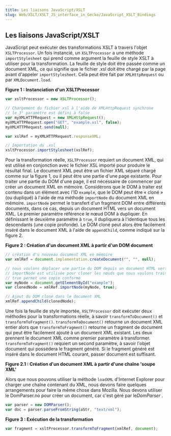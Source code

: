 ```yaml
---
title: Les liaisons JavaScript/XSLT
slug: Web/XSLT/XSLT_JS_interface_in_Gecko/JavaScript_XSLT_Bindings
---
```


## Les liaisons JavaScript/XSLT

JavaScript peut exécuter des transformations XSLT à travers l'objet `XSLTProcessor`. Un fois instancié, un `XSLTProcessor` a une méthode `importStylesheet` qui prend comme argument la feuille de style XSLT à utiliser pour la transformation. La feuille de style doit être passée comme un document XML, ce qui signifie que le fichier .xsl doit être chargé par la page avant d'appeler `importStylesheet`. Cela peut être fait par `XMLHttpRequest` ou par `XMLDocument.load`.

**Figure 1&nbsp;: Instanciation d'un XSLTProcessor**

```js
var xsltProcessor = new XSLTProcessor();

// Chargement du fichier xsl à l'aide de XMLHttpRequest synchrone
// le 3° paramètre est défini à false
var myXMLHTTPRequest = new XMLHttpRequest();
myXMLHTTPRequest.open("GET", "example.xsl", false);
myXMLHTTPRequest.send(null);

var xslRef = myXMLHTTPRequest.responseXML;

// Importation du .xsl
xsltProcessor.importStylesheet(xslRef);
```

Pour la transformation réelle, `XSLTProcessor` requiert un document XML, qui est utilisé en conjonction avec le fichier XSL importé pour produire le résultat final. Le document XML peut être un fichier XML séparé chargé comme sur la figure 1, ou il peut être une partie d'une page existante. Pour traiter une partie du DOM d'une page, il est nécessaire de commencer par créer un document XML en mémoire. Considérons que le DOM à traiter est contenu dans un élément avec l'ID `example`, que le DOM peut être «&nbsp;cloné&nbsp;» (ou dupliqué) à l'aide de ma méthode `importNode` du document XML en mémoire. `importNode` permet le transfert d'un fragment DOM entre différents documents, dans ce cas, depuis un document HTML vers un document XML. Le premier paramètre référence le nœud DOM à dupliquer. En définissant le deuxième paramètre à `true`, il dupliquera à l'identique tous les descendants (une copie profonde). Le DOM cloné peut alors être facilement inséré dans le document XML à l'aide de `appendChild`, comme indiqué sur la figure 2.

**Figure 2&nbsp;: Création d'un document XML à partir d'un DOM document**

```js
// création d'u nouveau document XML en mémoire
var xmlRef = document.implementation.createDocument("", "", null);

// nous voulons déplacer une partie du DOM depuis un document HTML vers un document XML.
// importNode est utilisée pour cloner les nœuds que nous voulons traiter via XSLT
// true permet une copie conforme
var myNode = document.getElementById("example");
var clonedNode = xmlRef.importNode(myNode, true);

// Ajout du DOM cloné dans le document XML
xmlRef.appendChild(clonedNode);
```

Une fois la feuille de style importée, `XSLTProcessor` doit exécuter deux méthodes pour la transformations réelle, à savoir `transformToDocument()` et `transformToFragment()`. `transformToDocument()` retourne un document XML entier alors que `transformToFragment()` retourne un fragment de document qui peut être facilement ajouté à un document XML existant. Les deux prennent le document XML comme premier paramètre à transformer. `transformToFragment()` requiert un second paramètre, à savoir l'objet document qui possédera le fragment généré. Si le fragment généré est inséré dans le document HTML courant, passer document est suffisant.

**Figure 2.1&nbsp;: Création d'un document XML à partir d'une chaîne 'soupe XML'**

Alors que nous pouvons utiliser la méthode `loadXML` d'Internet Explorer pour charger une chaîne contenant du XML, nous devons faire quelques arrangements pour faire la même chose dans Mozilla. Nous devons utiliser le DomParser.no pour créer un document, car c'est géré par le*DomParser* .

```js
var parser = new DOMParser();
var doc = parser.parseFromString(aStr, "text/xml");
```

**Figure 3&nbsp;: Exécution de la transformation**

```js
var fragment = xsltProcessor.transformToFragment(xmlRef, document);
```
